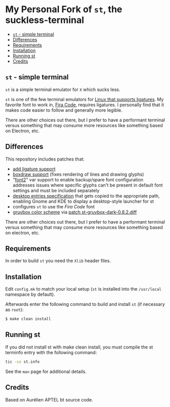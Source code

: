 # My Personal Fork of `st`, the suckless-terminal

 - [`st` - simple terminal](#st---simple-terminal)
 - [Differences](#differences)
 - [Requirements](#requirements)
 - [Installation](#installation)
 - [Running st](#running-st)
 - [Credits](#credits)

## `st` - simple terminal

`st` is a simple terminal emulator for `X` which sucks less.

`st` is one of the few terminal emulators for [Linux that supports ligatures](https://github.com/tonsky/FiraCode#terminal-compatibility-list).
My favorite font to work in, [Fira Code](https://github.com/tonsky/FiraCode), requires ligatures. I personally find that it makes code easier to follow and generally more legible.

There are other choices out there, but I prefer to have a performant terminal versus something that may consume more resources like something based on Electron, etc.

## Differences

This repository includes patches that:

- [add ligature support](https://st.suckless.org/patches/ligatures/)
- [boxdraw support](https://st.suckless.org/patches/ligatures/0.8.3/st-ligatures-boxdraw-20200430-0.8.3.diff) (fixes rendering of lines and drawing glyphs)
- "[font2](https://st.suckless.org/patches/font2/)" var support to enable backup/spare font configuration addresses issues where specific glyphs can't be present in default font settings and must be included separately
- [desktop entries specification](https://developer.gnome.org/integration-guide/stable/desktop-files.html.en) that gets copied to the appropriate path, enabling Gnome and KDE to display a desktop-style launcher for st
- configures `st` to use the _Fira Code_ font
- [gruvbox color scheme](https://camo.githubusercontent.com/cdb2f2e986c564b515c0c698e6c45b4ab5d725a9/687474703a2f2f692e696d6775722e636f6d2f776136363678672e706e67) via [patch st-gruvbox-dark-0.8.2.diff](https://st.suckless.org/patches/gruvbox/st-gruvbox-dark-0.8.2.diff)

There are other choices out there, but I prefer to have a performant terminal versus something that may consume more resources like something based on electron, etc.

## Requirements

In order to build `st` you need the `Xlib` header files.

## Installation

Edit `config.mk` to match your local setup (`st` is installed into
the `/usr/local` namespace by default).

Afterwards enter the following command to build and install `st` (if
necessary as `root`):

```sh
$ make clean install
```

## Running st

If you did not install st with make clean install, you must compile
the st terminfo entry with the following command:

```sh
tic -sx st.info
```

See the `man` page for additional details.

## Credits

Based on Aurélien APTEL <aurelien dot aptel at gmail dot com> bt source code.



